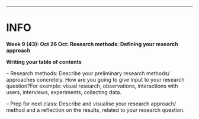 ___
# INFO

**Week 9 (43): Oct 26 Oct: Research methods: Defining your research approach**

**Writing your table of contents**

– Research methods: Describe your preliminary research methods/ approaches concretely. How are you going to give input to your research question?For example: visual research, observations, interactions with users, interviews, experiments, collecting data.

– Prep for next class: Describe and visualise your research approach/ method and a reflection on the results, related to your research question.